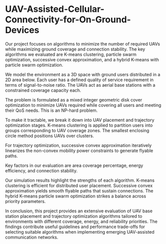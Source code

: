 # UAV-Assisted-Cellular-Connectivity-for-On-Ground-Devices

Our project focuses on algorithms to minimize the number of required UAVs while maximizing ground coverage and connection stability. The key algorithms we evaluated are K-means clustering, particle swarm optimization, successive convex approximation, and a hybrid K-means with particle swarm optimization.

We model the environment as a 3D space with ground users distributed in a 2D area below. Each user has a defined quality of service requirement in terms of signal-to-noise ratio. The UAVs act as aerial base stations with a constrained coverage capacity each.

The problem is formulated as a mixed integer geometric disk cover optimization to minimize UAVs required while covering all users and meeting their QoS needs. This is an NP-hard problem.

To make it tractable, we break it down into UAV placement and trajectory optimization stages. K-means clustering is applied to partition users into groups corresponding to UAV coverage zones. The smallest enclosing circle method positions UAVs over clusters.

For trajectory optimization, successive convex approximation iteratively linearizes the non-convex mobility power constraints to generate flyable paths.

Key factors in our evaluation are area coverage percentage, energy efficiency, and connection stability.

Our simulation results highlight the strengths of each algorithm. K-means clustering is efficient for distributed user placement. Successive convex approximation yields smooth flyable paths that sustain connections. The hybrid K-means particle swarm optimization strikes a balance across priority parameters.

In conclusion, this project provides an extensive evaluation of UAV base station placement and trajectory optimization algorithms tailored to environments with different coverage, energy, and reliability priorities. The findings contribute useful guidelines and performance trade-offs for selecting suitable algorithms when implementing emerging UAV-assisted communication networks.
